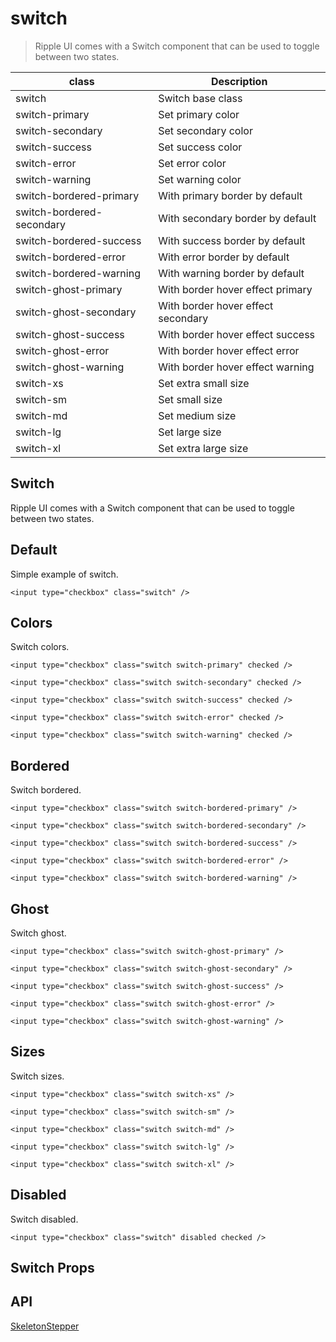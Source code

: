 # switch

> Ripple UI comes with a Switch component that can be used to toggle between two states.

| class                     | Description                        |
| ------------------------- | ---------------------------------- |
| switch                    | Switch base class                  |
| switch-primary            | Set primary color                  |
| switch-secondary          | Set secondary color                |
| switch-success            | Set success color                  |
| switch-error              | Set error color                    |
| switch-warning            | Set warning color                  |
| switch-bordered-primary   | With primary border by default     |
| switch-bordered-secondary | With secondary border by default   |
| switch-bordered-success   | With success border by default     |
| switch-bordered-error     | With error border by default       |
| switch-bordered-warning   | With warning border by default     |
| switch-ghost-primary      | With border hover effect primary   |
| switch-ghost-secondary    | With border hover effect secondary |
| switch-ghost-success      | With border hover effect success   |
| switch-ghost-error        | With border hover effect error     |
| switch-ghost-warning      | With border hover effect warning   |
| switch-xs                 | Set extra small size               |
| switch-sm                 | Set small size                     |
| switch-md                 | Set medium size                    |
| switch-lg                 | Set large size                     |
| switch-xl                 | Set extra large size               |

## Switch

Ripple UI comes with a Switch component that can be used to toggle between two states.

## [​](#default)Default

Simple example of switch.

    <input type="checkbox" class="switch" />

## [​](#colors)Colors

Switch colors.

    <input type="checkbox" class="switch switch-primary" checked />

    <input type="checkbox" class="switch switch-secondary" checked />

    <input type="checkbox" class="switch switch-success" checked />

    <input type="checkbox" class="switch switch-error" checked />

    <input type="checkbox" class="switch switch-warning" checked />

## [​](#bordered)Bordered

Switch bordered.

    <input type="checkbox" class="switch switch-bordered-primary" />

    <input type="checkbox" class="switch switch-bordered-secondary" />

    <input type="checkbox" class="switch switch-bordered-success" />

    <input type="checkbox" class="switch switch-bordered-error" />

    <input type="checkbox" class="switch switch-bordered-warning" />

## [​](#ghost)Ghost

Switch ghost.

    <input type="checkbox" class="switch switch-ghost-primary" />

    <input type="checkbox" class="switch switch-ghost-secondary" />

    <input type="checkbox" class="switch switch-ghost-success" />

    <input type="checkbox" class="switch switch-ghost-error" />

    <input type="checkbox" class="switch switch-ghost-warning" />

## [​](#sizes)Sizes

Switch sizes.

    <input type="checkbox" class="switch switch-xs" />

    <input type="checkbox" class="switch switch-sm" />

    <input type="checkbox" class="switch switch-md" />

    <input type="checkbox" class="switch switch-lg" />

    <input type="checkbox" class="switch switch-xl" />

## [​](#disabled)Disabled

Switch disabled.

    <input type="checkbox" class="switch" disabled checked />

## [​](#switch-props)Switch Props

## [​](#api)API

[Skeleton](/docs/components/skeleton)[Stepper](/docs/components/stepper)
